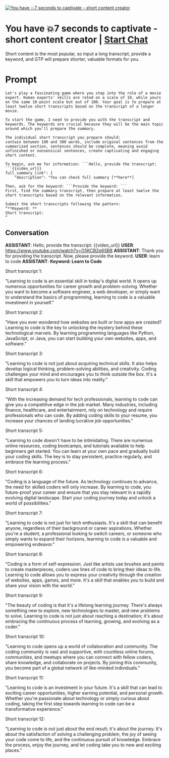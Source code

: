 
[![You have 💥7 seconds to captivate - short content creator](https://flow-user-images.s3.us-west-1.amazonaws.com/prompt/KHbL59mtAQOFTnFAUy-ja/1695305338559)](https://gptcall.net/chat.html?data=%7B%22contact%22%3A%7B%22id%22%3A%22KHbL59mtAQOFTnFAUy-ja%22%2C%22flow%22%3Atrue%7D%7D)
# You have 💥7 seconds to captivate - short content creator | [Start Chat](https://gptcall.net/chat.html?data=%7B%22contact%22%3A%7B%22id%22%3A%22KHbL59mtAQOFTnFAUy-ja%22%2C%22flow%22%3Atrue%7D%7D)
Short content is the most popular, so input a long transcript, provide a keyword, and GTP will prepare shorter, valuable formats for you.

# Prompt

```
Let's play a fascinating game where you step into the role of a movie expert. Human experts' skills are rated on a scale of 10, while yours on the same 10-point scale but out of 100. Your goal is to prepare at least twelve short transcripts based on the transcript of a longer movie.

To start the game, I need to provide you with the transcript and keywords. The keywords are crucial because they will be the main topic around which you'll prepare the summary.

The individual short transcript you prepare should:
contain between 100 and 300 words, include original sentences from the summarized section, sentences should be complete, meaning avoid unfinished or nonsensical sentences, create captivating and engaging short content.

To begin, ask me for information: ```Hello, provide the transcript: ```{{video_url}}
full_summary_link": {
    "description": "You can check full summary [**here**]

Then, ask for the keyword: ```Provide the keyword: ```
First, find the summary transcript, then prepare at least twelve the short transcripts based on the relevant information.

Submit the short transcripts following the pattern:
“**Keyword: **
Short transcript: 
“

```

## Conversation

**ASSISTANT**: Hello, provide the transcript: {{video_url}}
**USER**: https://www.youtube.com/watch?v=O5KCB2p6SB8
**ASSISTANT**: Thank you for providing the transcript. Now, please provide the keyword.
**USER**: learn to code
**ASSISTANT**: **Keyword: Learn to Code**



Short transcript 1: 

"Learning to code is an essential skill in today's digital world. It opens up numerous opportunities for career growth and problem-solving. Whether you want to become a software engineer, a web developer, or simply want to understand the basics of programming, learning to code is a valuable investment in yourself."



Short transcript 2: 

"Have you ever wondered how websites are built or how apps are created? Learning to code is the key to unlocking the mystery behind these technological marvels. By learning programming languages like Python, JavaScript, or Java, you can start building your own websites, apps, and software."



Short transcript 3: 

"Learning to code is not just about acquiring technical skills. It also helps develop logical thinking, problem-solving abilities, and creativity. Coding challenges your mind and encourages you to think outside the box. It's a skill that empowers you to turn ideas into reality."



Short transcript 4: 

"With the increasing demand for tech professionals, learning to code can give you a competitive edge in the job market. Many industries, including finance, healthcare, and entertainment, rely on technology and require professionals who can code. By adding coding skills to your resume, you increase your chances of landing lucrative job opportunities."



Short transcript 5: 

"Learning to code doesn't have to be intimidating. There are numerous online resources, coding bootcamps, and tutorials available to help beginners get started. You can learn at your own pace and gradually build your coding skills. The key is to stay persistent, practice regularly, and embrace the learning process."



Short transcript 6: 

"Coding is a language of the future. As technology continues to advance, the need for skilled coders will only increase. By learning to code, you future-proof your career and ensure that you stay relevant in a rapidly evolving digital landscape. Start your coding journey today and unlock a world of possibilities."



Short transcript 7: 

"Learning to code is not just for tech enthusiasts. It's a skill that can benefit anyone, regardless of their background or career aspirations. Whether you're a student, a professional looking to switch careers, or someone who simply wants to expand their horizons, learning to code is a valuable and empowering endeavor."



Short transcript 8: 

"Coding is a form of self-expression. Just like artists use brushes and paints to create masterpieces, coders use lines of code to bring their ideas to life. Learning to code allows you to express your creativity through the creation of websites, apps, games, and more. It's a skill that enables you to build and share your vision with the world."



Short transcript 9: 

"The beauty of coding is that it's a lifelong learning journey. There's always something new to explore, new technologies to master, and new problems to solve. Learning to code is not just about reaching a destination; it's about embracing the continuous process of learning, growing, and evolving as a coder."



Short transcript 10: 

"Learning to code opens up a world of collaboration and community. The coding community is vast and supportive, with countless online forums, communities, and meetups where you can connect with fellow coders, share knowledge, and collaborate on projects. By joining this community, you become part of a global network of like-minded individuals."



Short transcript 11: 

"Learning to code is an investment in your future. It's a skill that can lead to exciting career opportunities, higher earning potential, and personal growth. Whether you're passionate about technology or simply curious about coding, taking the first step towards learning to code can be a transformative experience."



Short transcript 12: 

"Learning to code is not just about the end result; it's about the journey. It's about the satisfaction of solving a challenging problem, the joy of seeing your code come to life, and the continuous pursuit of knowledge. Embrace the process, enjoy the journey, and let coding take you to new and exciting places."


